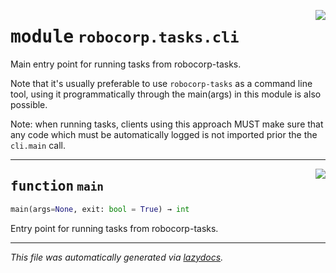 <!-- markdownlint-disable -->

<a href="..\..\tasks\robocorp\tasks\cli#L0"><img align="right" style="float:right;" src="https://img.shields.io/badge/-source-cccccc?style=flat-square" /></a>

# <kbd>module</kbd> `robocorp.tasks.cli`
Main entry point for running tasks from robocorp-tasks. 

Note that it's usually preferable to use `robocorp-tasks` as a command line tool, using it programmatically through the main(args) in this module is also possible. 

Note: when running tasks, clients using this approach MUST make sure that any code which must be automatically logged is not imported prior the the `cli.main` call. 


---

<a href="..\..\tasks\robocorp\tasks\cli\main#L20"><img align="right" style="float:right;" src="https://img.shields.io/badge/-source-cccccc?style=flat-square" /></a>

## <kbd>function</kbd> `main`

```python
main(args=None, exit: bool = True) → int
```

Entry point for running tasks from robocorp-tasks. 




---

_This file was automatically generated via [lazydocs](https://github.com/ml-tooling/lazydocs)._
